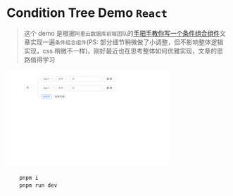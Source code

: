 # Condition Tree Demo `React`

> 这个 demo 是根据`阿里云数据库前端团队`的[手把手教你写一个条件组合组件](https://juejin.cn/post/7005869798483558431#heading-12)文章实现一遍`条件组合组件`(PS: 部分细节稍微做了小调整，但不影响整体逻辑实现，css 稍微不一样)，刚好最近也在思考整体如何优雅实现，文章的思路值得学习
> <br />

![preview](https://github.com/CodeListener/condition-branch-component/blob/main/preview.gif?raw=true)

```bash
    pnpm i
    pnpm run dev
```
